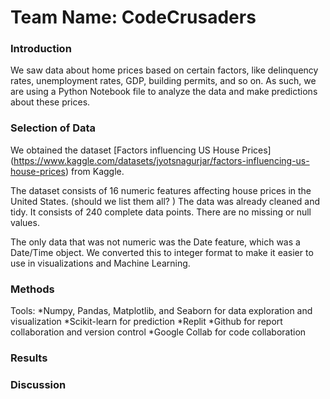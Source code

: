 # Team Name: CodeCrusaders
### Introduction
We saw data about home prices based on certain factors, like delinquency rates, unemployment rates, GDP, building permits, and so on. As such, we are using a Python Notebook file to analyze the data and make predictions about these prices.

### Selection of Data
We obtained the dataset [Factors influencing US House Prices] (https://www.kaggle.com/datasets/jyotsnagurjar/factors-influencing-us-house-prices) from Kaggle. 

The dataset consists of 16 numeric features affecting house prices in the United States. (should we list them all? ) The data was already cleaned and tidy.  It consists of 240 complete data points.  There are no missing or null values.  

The only data that was not numeric was the Date feature, which was a Date/Time object.  We converted this to integer format to make it easier to use in visualizations and Machine Learning.   

### Methods
Tools:
*Numpy, Pandas, Matplotlib, and Seaborn for data exploration and visualization
*Scikit-learn for prediction
*Replit
*Github for report collaboration and version control
*Google Collab for code collaboration

### Results
### Discussion
